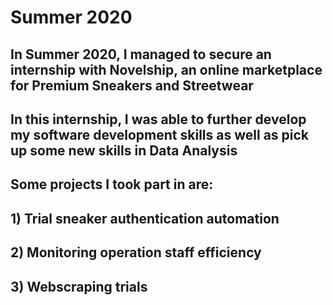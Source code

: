 # Summer 2020

## In Summer 2020, I managed to secure an internship with Novelship, an online marketplace for Premium Sneakers and Streetwear
## In this internship, I was able to further develop my software development skills as well as pick up some new skills in Data Analysis
## Some projects I took part in are:
## 1) Trial sneaker authentication automation
## 2) Monitoring operation staff efficiency 
## 3) Webscraping trials
